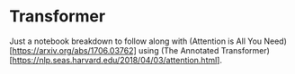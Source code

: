 # Transformer

Just a notebook breakdown to follow along with (Attention is All You Need)[https://arxiv.org/abs/1706.03762] using (The Annotated Transformer)[https://nlp.seas.harvard.edu/2018/04/03/attention.html].